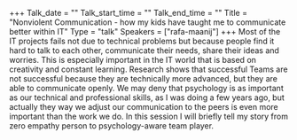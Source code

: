 +++
Talk_date = ""
Talk_start_time = ""
Talk_end_time = ""
Title = "Nonviolent Communication - how my kids have taught me to communicate better within IT"
Type = "talk"
Speakers = ["rafa-maanij"]
+++
Most of the IT projects fails not due to technical problems but because people find it hard to talk to each other, communicate their needs, share their ideas and worries. This is especially important in the IT world that is based on creativity and constant learning. Research shows that successful Teams are not successful because they are technically more advanced, but they are able to communicate openly. We may deny that psychology is as important as our technical and professional skills, as I was doing a few years ago, but actually they way we adjust our communication to the peers is even more important than the work we do.
In this session I will briefly tell my story from zero empathy person to psychology-aware team player. 
